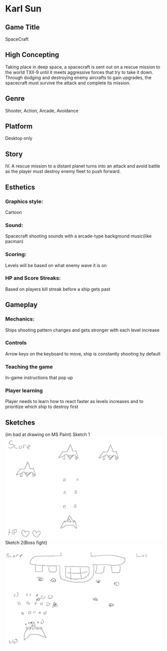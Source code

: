 # Karl Sun
## Game Title
SpaceCraft

## High Concepting 
Taking place in deep space, a spacecraft is sent out on a rescue mission to the world TXII-9 until it meets aggressive forces that try to take it down. Through dodging and destroying enemy aircrafts to gain upgrades, the spacecraft must survive the attack and complete its mission.

## Genre
Shooter, Action, Arcade, Avoidance

## Platform
Desktop only

## Story
IV.	A rescue mission to a distant planet turns into an attack and avoid battle as the player must destroy enemy fleet to push forward.

## Esthetics
### Graphics style:
Cartoon
### Sound:
Spacecraft shooting sounds with a arcade-type background music(like pacman)
### Scoring:
Levels will be based on what enemy wave it is on
### HP and Score Streaks:
Based on players kill streak before a ship gets past

## Gameplay
### Mechanics:
Ships shooting pattern changes and gets stronger with each level increase
### Controls
Arrow keys on the keyboard to move, ship is constantly shooting by default
### Teaching the game
In-game instructions that pop up
### Player learning
Player needs to learn how to react faster as levels increases and to prioritize which ship to destroy first

## Sketches
(im bad at drawing on MS Paint)
Sketch 1
![](Ingame1.png)
Sketch 2(Boss fight)
![](ingame2.png)
